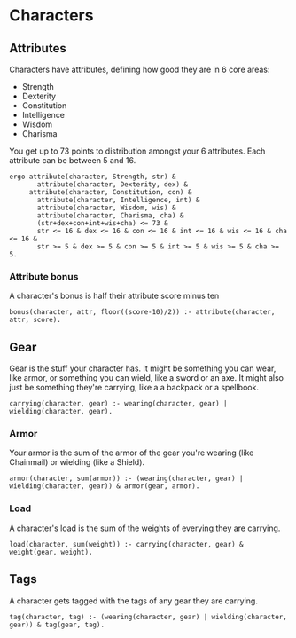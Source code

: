 # Characters

## Attributes

Characters have attributes, defining how good they are in 6 core areas:

- Strength
- Dexterity
- Constitution
- Intelligence
- Wisdom
- Charisma

You get up to 73 points to distribution amongst your 6 attributes.
Each attribute can be between 5 and 16.

```entish
ergo attribute(character, Strength, str) &
	   attribute(character, Dexterity, dex) &
     attribute(character, Constitution, con) &
	   attribute(character, Intelligence, int) &
	   attribute(character, Wisdom, wis) &
	   attribute(character, Charisma, cha) &
	   (str+dex+con+int+wis+cha) <= 73 &
	   str <= 16 & dex <= 16 & con <= 16 & int <= 16 & wis <= 16 & cha <= 16 &
	   str >= 5 & dex >= 5 & con >= 5 & int >= 5 & wis >= 5 & cha >= 5.
```

### Attribute bonus

A character's bonus is half their attribute score minus ten

```entish
bonus(character, attr, floor((score-10)/2)) :- attribute(character, attr, score).
```

## Gear

Gear is the stuff your character has. It might be something you can wear, like armor, or something
you can wield, like a sword or an axe. It might also just be something they're carrying, like a
a backpack or a spellbook.

```entish
carrying(character, gear) :- wearing(character, gear) | wielding(character, gear).
```

### Armor

Your armor is the sum of the armor of the gear you're wearing (like Chainmail) or wielding (like a Shield).

```entish
armor(character, sum(armor)) :- (wearing(character, gear) | wielding(character, gear)) & armor(gear, armor).
```

### Load

A character's load is the sum of the weights of everying they are carrying.

```entish
load(character, sum(weight)) :- carrying(character, gear) & weight(gear, weight).
```

## Tags

A character gets tagged with the tags of any gear they are carrying.

```entish
tag(character, tag) :- (wearing(character, gear) | wielding(character, gear)) & tag(gear, tag).
```
